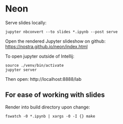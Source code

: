# Neon

Serve slides locally:
```shell
jupyter nbconvert --to slides *.ipynb --post serve
```


Open the rendered Jupyter slideshow on github:
https://nostra.github.io/neon/index.html

To open jupyter outside of Intellij:

```shell
source ./venv/bin/activate
jupyter server
```

Then open: http://localhost:8888/lab

## For ease of working with slides

Render into build directory upon change:
```shell
fswatch -0 *.ipynb | xargs -0 -I {} make
```

